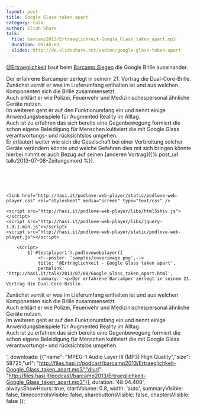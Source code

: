 ```yaml
---
layout: post
title: Google Glass taken apart
category: talk
author: Eliah Shure
talk:
  file: barcamp2013/Ertraeglichkeit-Google_Glass_taken_apart.mp3
  duration: 00:48:03
  slides: http://de.slideshare.net/vadimn/google-glass-taken-apart
---
```

[@Ertraeglichkeit](https://twitter.com/Ertraeglichkeit) baut beim [Barcamp Siegen](http://barcamp-siegen.de/) die Google Brille auseinander. 

<!-- break -->

Der erfahrene Barcamper zerlegt in seinem 21. Vortrag die Dual-Core-Brille.  
Zunächst verrät er was im Lieferumfang enthalten ist und aus welchen Komponenten sich die Brille zusammensetzt.  
Auch erklärt er wie Polizei, Feuerwehr und Medizinischespersonal ähnliche Geräte nutzen.  
Im weiteren geht er auf den Funktionumfang ein und nennt einige Anwendungsbeispiele für Augmented Reality im Alltag.  
Auch ist zu erfahren das sich bereits eine Gegenbewegung formiert die schon eigene Beleidigung für Menschen kultiviert die mit Google Glass verantwortungs- und rücksichtslos umgehen.  
Er erläutert weiter wie sich die Geselschaft bei einer Verbreitung solcher Geräte verändern könnte und welche Gefahren dies mit sich bringen könnte hierbei nimmt er auch Bezug auf seinen [anderen Vortrag]({% post_url talk/2013-07-08-Zeitungsmord %}). 

<br />
<br />
<br />
<html>
<head>
<meta charset="utf-8" />

	<link href="http://hasi.it/podlove-web-player/static/podlove-web-player.css" rel="stylesheet" media="screen" type="text/css" />

	<script src="http://hasi.it/podlove-web-player/libs/html5shiv.js"></script>
	<script src="http://hasi.it/podlove-web-player/libs/jquery-1.9.1.min.js"></script>
	<script src="http://hasi.it/podlove-web-player/static/podlove-web-player.js"></script>
</head>

<body>
	<p>
		<audio id="testplayer1">
			<source src="http://files.hasi.it/podcast/barcamp2013/Ertraeglichkeit-Google_Glass_taken_apart.mp3" type="audio/mpeg"></source>
		</audio>

		<script>
			$('#testplayer1').podlovewebplayer({
				<!--poster: 'samples/coverimage.png',-->
				title: '@Erträglichkeit - Google Glass taken apart',
				permalink: 'http://hasi.it/talk/2013/07/08/Google_Glass_taken_apart.html',
				summary: '<p>Der erfahrene Barcamper zerlegt in seinem 21. Vortrag die Dual-Core-Brille.  
Zunächst verrät er was im Lieferumfang enthalten ist und aus welchen Komponenten sich die Brille zusammensetzt.  
Auch erklärt er wie Polizei, Feuerwehr und Medizinischespersonal ähnliche Geräte nutzen.  
Im weiteren geht er auf den Funktionumfang ein und nennt einige Anwendungsbeispiele für Augmented Reality im Alltag.  
Auch ist zu erfahren das sich bereits eine Gegenbewegung formiert die schon eigene Beleidigung für Menschen kultiviert die mit Google Glass verantwortungs- und rücksichtslos umgehen. </p>',
				downloads: [{"name": "MPEG-1 Audio Layer III (MP3) High Quality","size": 58725,"url": "http://files.hasi.it/podcast/barcamp2013/Ertraeglichkeit-Google_Glass_taken_apart.mp3","dlurl": "http://files.hasi.it/podcast/barcamp2013/Ertraeglichkeit-Google_Glass_taken_apart.mp3"}],
				duration: '48:04.400',
				alwaysShowHours: true,
				startVolume: 0.8,
				width: 'auto',
				summaryVisible: false,
				timecontrolsVisible: false,
				sharebuttonsVisible: false,
				chaptersVisible: false
			});
		</script>
	</p>
</body>
</html>
